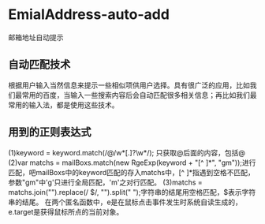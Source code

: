 # EmialAddress-auto-add
邮箱地址自动提示
## 自动匹配技术
根据用户输入当然信息来提示一些相似项供用户选择。具有很广泛的应用，比如我们最常用的百度，当输入一些搜索内容后会自动匹配很多相关信息；再比如我们最常用的输入法，都是使用这些技术。
## 用到的正则表达式
(1)keyword = keyword.match(/@/w*[\.]?\w*/); 只获取@后面的内容，包括@
(2)var matchs = mailBoxs.match(new RgeExp(keyword + "[^ ]*", "gm"));进行匹配，吧mailBoxs中的keyword匹配的存入matchs中，[^ ]*指遇到空格不匹配，参数"gm"中'g'只进行全局匹配，'m'之对行匹配。
(3)matchs = matchs.join("").replace(/ $/, "").split(" ");字符串的结尾用空格匹配，$表示字符串的结尾。
在两个匿名函数中，e是在鼠标点击事件发生时系统自读生成的，e.target是获得鼠标所点的当前对象。


